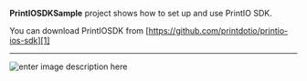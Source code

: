 **PrintIOSDKSample** project shows how to set up and use PrintIO SDK.

You can download PrintIOSDK from [https://github.com/printdotio/printio-ios-sdk][1]


----------


![enter image description here][2]


  [1]: https://github.com/printdotio/printio-ios-sdk
  [2]: https://dl.dropboxusercontent.com/u/19321066/printIO/iOS%20Simulator%20Screen%20Shot%20Aug%2026%2C%202015%2C%201.11.00%20PM.png
